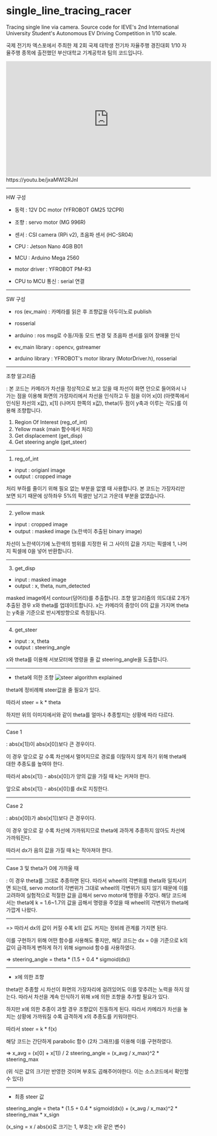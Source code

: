 # single_line_tracing_racer
Tracing single line via camera. Source code for IEVE's 2nd International University Student's Autonomous EV Driving Competition in 1/10 scale.

국제 전기차 엑스포에서 주최한 제 2회 국제 대학생 전기차 자율주행 경진대회 1/10 자율주행 종목에 출전했던 부산대학교 기계공학과 팀의 코드입니다.

<iframe width="560" height="315" src="https://www.youtube.com/embed/jxaMWl2RJnI" title="YouTube video player" frameborder="0" allow="accelerometer; autoplay; clipboard-write; encrypted-media; gyroscope; picture-in-picture; web-share" allowfullscreen></iframe>
https://youtu.be/jxaMWl2RJnI

------------------------------------------------------------------------------------------------------------------------------------

HW 구성
- 동력 : 12V DC motor (YFROBOT GM25 12CPR)
- 조향 : servo motor (MG 996R)
- 센서 : CSI camera (RPi v2), 초음파 센서 (HC-SR04)

- CPU : Jetson Nano 4GB B01
- MCU : Arduino Mega 2560
- motor driver : YFROBOT PM-R3
- CPU to MCU 통신 : serial 연결

------------------------------------------------------------------------------------------------------------------------------------

SW 구성
- ros (ev_main) : 카메라를 읽은 후 조향값을 아두이노로 publish
- rosserial
- arduino : ros msg로 수동/자동 모드 변경 및 초음파 센서를 읽어 장애물 인식

- ev_main library : opencv, gstreamer
- arduino library : YFROBOT's motor library (MotorDriver.h), rosserial

------------------------------------------------------------------------------------------------------------------------------------

조향 알고리즘

: 본 코드는 카메라가 차선을 정상적으로 보고 있을 때 차선이 화면 안으로 들어와서 나가는 점을 이용해 화면의 가장자리에서 차선을 인식하고 두 점을 이어 x[0] (아랫쪽에서 인식된 차선의 x값), x[1] (나머지 한쪽의 x값), theta(두 점이 y축과 이루는 각도)를 이용해 조향합니다.

1. Region Of Interest (reg_of_int)
2. Yellow mask (main 함수에서 처리)
3. Get displacement (get_disp)
4. Get steering angle (get_steer)

------------------------------------------------------------------------------------------------------------------------------------

1. reg_of_int
- input  : origianl image
- output : cropped image

처리 부하를 줄이기 위해 필요 없는 부분을 없앨 때 사용합니다. 본 코드는 가장자리만 보면 되기 때문에 상하좌우 5%의 픽셀만 남기고 가운데 부분을 없앴습니다.


------------------------------------------------------------------------------------------------------------------------------------

2. yellow mask
- input  : cropped image
- output : masked image (노란색이 추출된 binary image)

차선이 노란색이기에 노란색의 범위를 지정한 뒤 그 사이의 값을 가지는 픽셀에 1, 나머지 픽셀에 0을 넣어 반환합니다.


------------------------------------------------------------------------------------------------------------------------------------

3. get_disp
- input  : masked image
- output : x, theta, num_detected

masked image에서 contour(덩어리)를 추출합니다. 조향 알고리즘의 의도대로 2개가 추출된 경우 x와 theta를 업데이트합니다. x는 카메라의 중앙이 0의 값을 가지며 theta는 y축을 기준으로 반시계방향으로 측정됩니다.


------------------------------------------------------------------------------------------------------------------------------------

4. get_steer
- input  : x, theta
- output : steering_angle

x와 theta를 이용해 서보모터에 명령을 줄 값 steering_angle을 도출합니다.

------------------------------------------------------------------------------------------------------------------------------------

* theta에 의한 조향
![steer algorithm explained](https://user-images.githubusercontent.com/127417901/236361338-eddae67c-dd5a-4232-abee-9ba8e67f2264.png)


theta에 정비례해 steer값을 줄 필요가 있다.

따라서 steer = k * theta



하지만 위의 이미지에서와 같이 theta를 얼마나 추종할지는 상황에 따라 다르다.

------------------------------------------------------------------------------------------------------------------------------------

Case 1

: abs(x[1])이 abs(x[0])보다 큰 경우이다.

이 경우 앞으로 갈 수록 차선에서 멀어지므로 경로를 이탈하지 않게 하기 위해 theta에 대한 추종도를 높여야 한다.

따라서 abs(x[1]) - abs(x[0])가 양의 값을 가질 때 k는 커져야 한다.

앞으로 abs(x[1]) - abs(x[0])를 dx로 지칭한다.


------------------------------------------------------------------------------------------------------------------------------------


Case 2

: abs(x[0])가 abs(x[1])보다 큰 경우이다.

이 경우 앞으로 갈 수록 차선에 가까워지므로 theta에 과하게 추종하지 않아도 차선에 가까워진다.

따라서 dx가 음의 값을 가질 때 k는 작아져야 한다.


------------------------------------------------------------------------------------------------------------------------------------


Case 3 및 theta가 0에 가까울 때

: 이 경우 theta를 그대로 추종하면 된다. 따라서 wheel의 각변위를 theta와 일치시키면 되는데, servo motor의 각변위가 그대로 wheel의 각변위가 되지 않기 때문에 이를 고려하여 실험적으로 적절한 값을 곱해서 servo motor에 명령을 주었다. 해당 코드에서는 theta에 k = 1.6~1.7의 값을 곱해서 명령을 주었을 때 wheel의 각변위가 theta에 가깝게 나왔다.

------------------------------------------------------------------------------------------------------------------------------------

=> 따라서 dx의 값이 커질 수록 k의 값도 커지는 정비례 관계를 가지면 된다.

이를 구현하기 위해 어떤 함수를 사용해도 좋지만, 해당 코드는 dx = 0을 기준으로 k의 값이 급격하게 변하게 하기 위해 sigmoid 함수를 사용하였다.

=> steering_angle = theta * (1.5 + 0.4 * sigmoid(dx))


------------------------------------------------------------------------------------------------------------------------------------

* x에 의한 조향


theta만 추종할 시 차선이 화면의 가장자리에 걸려있어도 이를 맞추려는 노력을 하지 않는다. 따라서 차선을 계속 인식하기 위해 x에 의한 조향을 추가할 필요가 있다.

하지만 x에 의한 추종이 과할 경우 조향값이 진동하게 된다. 따라서 카메라가 차선을 놓치는 상황에 가까워질 수록 급격하게 x의 추종도를 키워야한다.

따라서 steer = k * f(x)

해당 코드는 간단하게 parabolic 함수 (2차 그래프)를 이용해 이를 구현하였다.

=> x_avg = (x[0] + x[1]) / 2
   steering_angle = (x_avg / x_max)^2 * steering_max

(위 식은 값의 크기만 반영한 것이며 부호도 곱해주어야한다. 이는 소스코드에서 확인할 수 있다)


------------------------------------------------------------------------------------------------------------------------------------

* 최종 steer 값


steering_angle = theta * (1.5 + 0.4 * sigmoid(dx)) + (x_avg / x_max)^2 * steering_max * x_sign

(x_sing = x / abs(x)로 크기는 1, 부호는 x와 같은 변수)


